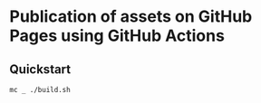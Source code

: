 # Publication of assets on GitHub Pages using GitHub Actions


## Quickstart

```
mc _ ./build.sh
```
